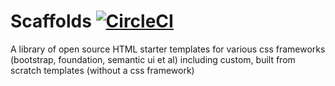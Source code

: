 # Scaffolds [![CircleCI](https://circleci.com/gh/Scaffolds/scaffolds.svg?style=shield)](https://circleci.com/gh/Scaffolds/scaffolds)

A library of open source HTML starter templates for various css frameworks (bootstrap, foundation, semantic ui et al) including custom, built from scratch templates (without a css framework)
